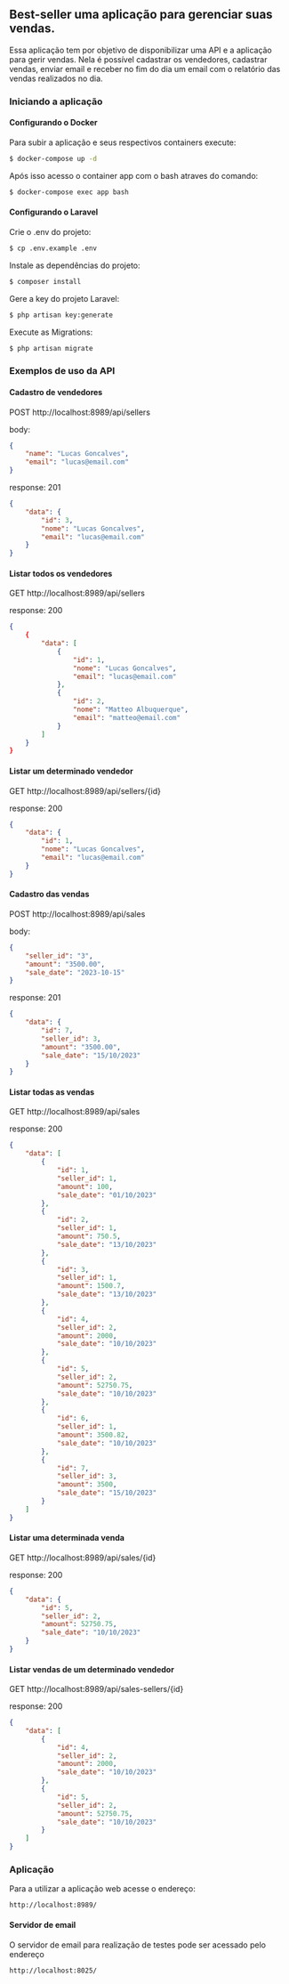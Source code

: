 ## Best-seller uma aplicação para gerenciar suas vendas.

Essa aplicação tem por objetivo de disponibilizar uma API e a aplicação para gerir vendas.
Nela é possível cadastrar os vendedores, cadastrar vendas, enviar email e receber no fim do dia
um email com o relatório das vendas realizados no dia.

### Iniciando a aplicação

#### Configurando o Docker

Para subir a aplicação e seus respectivos containers execute:


```sh
$ docker-compose up -d
```

Após isso acesso o container app com o bash atraves do comando:
```sh
$ docker-compose exec app bash
```

#### Configurando o Laravel

Crie o .env do projeto:

```sh
$ cp .env.example .env
```

Instale as dependências do projeto:

```sh
$ composer install
```

Gere a key do projeto Laravel:

```sh
$ php artisan key:generate
```

Execute as Migrations:

```sh
$ php artisan migrate
```


### Exemplos de uso da API

#### Cadastro de vendedores

POST
http://localhost:8989/api/sellers

body:
```json
{
    "name": "Lucas Goncalves",
    "email": "lucas@email.com"
}
```

response:
201
```json
{
    "data": {
        "id": 3,
        "nome": "Lucas Goncalves",
        "email": "lucas@email.com"
    }
}
```


#### Listar todos os vendedores

GET
http://localhost:8989/api/sellers

response:
200
```json
{
    {
        "data": [
            {
                "id": 1,
                "nome": "Lucas Goncalves",
                "email": "lucas@email.com"
            },
            {
                "id": 2,
                "nome": "Matteo Albuquerque",
                "email": "matteo@email.com"
            }
        ]
    }
}
```


#### Listar um determinado vendedor

GET
http://localhost:8989/api/sellers/{id}

response:
200
```json
{
    "data": {
        "id": 1,
        "nome": "Lucas Goncalves",
        "email": "lucas@email.com"
    }
}
```

#### Cadastro das vendas

POST
http://localhost:8989/api/sales

body:
```json
{
    "seller_id": "3",
    "amount": "3500.00",
    "sale_date": "2023-10-15"
}
```

response:
201
```json
{
    "data": {
        "id": 7,
        "seller_id": 3,
        "amount": "3500.00",
        "sale_date": "15/10/2023"
    }
}
```


#### Listar todas as vendas

GET
http://localhost:8989/api/sales

response:
200
```json
{
    "data": [
        {
            "id": 1,
            "seller_id": 1,
            "amount": 100,
            "sale_date": "01/10/2023"
        },
        {
            "id": 2,
            "seller_id": 1,
            "amount": 750.5,
            "sale_date": "13/10/2023"
        },
        {
            "id": 3,
            "seller_id": 1,
            "amount": 1500.7,
            "sale_date": "13/10/2023"
        },
        {
            "id": 4,
            "seller_id": 2,
            "amount": 2000,
            "sale_date": "10/10/2023"
        },
        {
            "id": 5,
            "seller_id": 2,
            "amount": 52750.75,
            "sale_date": "10/10/2023"
        },
        {
            "id": 6,
            "seller_id": 1,
            "amount": 3500.82,
            "sale_date": "10/10/2023"
        },
        {
            "id": 7,
            "seller_id": 3,
            "amount": 3500,
            "sale_date": "15/10/2023"
        }
    ]
}
```


#### Listar uma determinada venda

GET
http://localhost:8989/api/sales/{id}

response:
200
```json
{
    "data": {
        "id": 5,
        "seller_id": 2,
        "amount": 52750.75,
        "sale_date": "10/10/2023"
    }
}
```

#### Listar vendas de um determinado vendedor 

GET
http://localhost:8989/api/sales-sellers/{id}

response:
200
```json
{
    "data": [
        {
            "id": 4,
            "seller_id": 2,
            "amount": 2000,
            "sale_date": "10/10/2023"
        },
        {
            "id": 5,
            "seller_id": 2,
            "amount": 52750.75,
            "sale_date": "10/10/2023"
        }
    ]
}
```


### Aplicação

Para a utilizar a aplicação web acesse o endereço:

```web
http://localhost:8989/
```


#### Servidor de email

O servidor de email para realização de testes
pode ser acessado pelo endereço

```web
http://localhost:8025/
```
